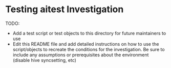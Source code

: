 # Testing aitest Investigation

TODO:
- Add a test script or test objects to this  directory for future maintainers to use
- Edit this README file and add detailed instructions on how to use the script/objects to recreate the conditions for the investigation. Be sure to include any assumptions or prerequisites about the environment (disable hive syncsetting, etc)
